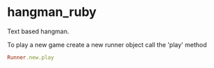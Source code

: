 hangman_ruby
============
Text based hangman.  


To play a new game create a new runner object call the 'play' method
```ruby
Runner.new.play
```
